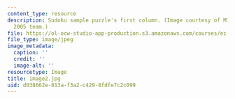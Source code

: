 ```yaml
---
content_type: resource
description: Sudoku sample puzzle's first column. (Image courtesy of MIT-AITI Kenya
  2005 team.)
file: https://ol-ocw-studio-app-production.s3.amazonaws.com/courses/ec-s01-internet-technology-in-local-and-global-communities-spring-2005-summer-2005/d038662e813af3a2c4298fdfe7c2c099_image2.jpg
file_type: image/jpeg
image_metadata:
  caption: ''
  credit: ''
  image-alt: ''
resourcetype: Image
title: image2.jpg
uid: d038662e-813a-f3a2-c429-8fdfe7c2c099
---
```


